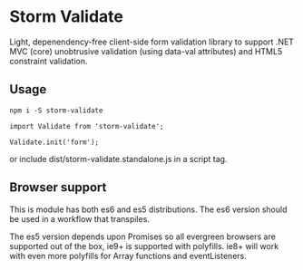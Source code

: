 # Storm Validate

Light, depenendency-free client-side form validation library to support .NET MVC (core) unobtrusive validation (using data-val attributes) and HTML5 constraint validation.


## Usage
```
npm i -S storm-validate
```
```
import Validate from 'storm-validate';

Validate.init('form');
```

or include dist/storm-validate.standalone.js in a script tag.

## Browser support
This is module has both es6 and es5 distributions. The es6 version should be used in a workflow that transpiles.

The es5 version depends upon Promises so all evergreen browsers are supported out of the box, ie9+ is supported with polyfills. ie8+ will work with even more polyfills for Array functions and eventListeners.